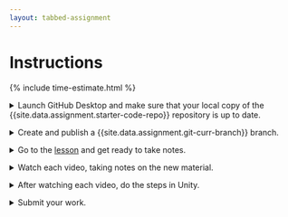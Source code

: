 ```yaml
---
layout: tabbed-assignment
---
```


<!-- Don't edit links here, change them in _data/assignment.yml instead. -->

[lesson]: <{{site.data.assignment.lesson}}>
[slides]: <{{site.data.assignment.slides}}>
[template]: <{{site.data.assignment.template}}>

# Instructions

{% include time-estimate.html %}

<p>
<details>
<summary>Launch GitHub Desktop and make sure that your local copy of the {{site.data.assignment.starter-code-repo}} repository is up to date.</summary>

- Make sure that your **{{site.data.assignment.starter-code-repo}}** repository is selected.
- Do a **fetch** to make sure your local copy of the code is up to date, if you have done work on the GitHub site or at home between classes you will be prompted to do a **pull** to incorporate your changes.
- Make sure that you are on the **{{site.data.assignment.get-prev-branch}}** branch.

</details>

<p><details><summary>Create and publish a {{site.data.assignment.git-curr-branch}} branch.</summary>

</details>

<p><details><summary>Go to the <a href="{{site.data.assignment.lesson}}">lesson</a> and get ready to take notes.</summary>

- Get headphones if you need them.
- Start a page for this lesson in your notebook with a title and date.
- Review the learning targets to see what you should be focusing on.

</details></p>

<p><details><summary>Watch each video, taking notes on the new material.</summary>

- Vocabulary
- The Unity user interface
- Implementing game mechanics.
    
</details>

<p><details><summary>After watching each video, do the steps in Unity.</summary>

If necessary refer to your notes (update them if you find yourself stuck). You can use the abreviated steps below each video for cues on what to do.

</details>

<p><details><summary>Submit your work.</summary>

When you're done for the day, go to the submission tab, check the instructions, and submit.

</details>
